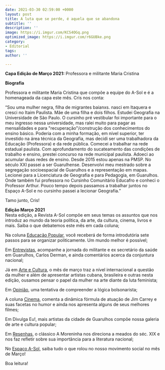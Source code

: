 ```yaml
---
date: 2021-03-30 02:59:00 +0000
layout: post
title: A luta que se perde, é aquela que se abandona
subtitle: ''
description: ''
image: https://i.imgur.com/KCS4OGq.png
optimized_image: https://i.imgur.com/r6GUBke.png
category:
- Editorial
tags: 
author: ''

---
```

**Capa Edição de Março 2021:** Professora e militante Maria Cristina

**Biografia**

Professora e militante Maria Cristina que compõe a equipe do A-Sol e é a homenageada da capa este mês. Cris nos conta:

“Sou uma mulher negra, filha de migrantes baianxs. nasci em Itaquera e cresci no Itaim Paulista. Mãe de uma filha e dois filhos. Estudei Geografia na Universidade de São Paulo. O cursinho pré vestibular foi importante para o meu ingresso nessa universidade, mas ralei muito para pagar as mensalidades e para "recuperação"/construção dos conhecimentos do ensino básico. Poderia com a minha formação, em nível superior, ter investido na área técnica da Geografia, mas decidi ser uma trabalhadora da Educação (Professora) e da rede pública. Comecei a trabalhar na rede estadual paulista. Com aprofundamento do sucateamento das condições de trabalho e ensino, prestei concurso na rede municipal paulista. Adoeci ao acumular duas redes de ensino. Desde 2015 estou apenas na PMSP. No século XXI passei a ser Guarulhense. Desenvolvi meu mestrado sobre a segregação socioespacial de Guarulhos e a representação em mapas. Lecionei para a Licenciatura de Geografia e para Pedagogia, em Guarulhos. Onde também fui professora no Cursinho Comunitário Educafro e conheci o Professor Arthur. Pouco tempo depois passamos a trabalhar juntos no Espaço A-Sol e no cursinho passei a lecionar Geografia.”

Tamo junto, Cris!

**Edição Março 2021**  
Nesta edição, a Revista A-Sol compõe em seus temas os assuntos que nos introduz ao mundo da teoria política, da arte, da cultura, cinema, livros e mais. Saiba o que debatemos este mês em cada coluna;

Na coluna [Educação Popular](), você receberá de forma introdutória sete passos para se organizar politicamente. Um mundo melhor é possível;

Em [Entrevistas](http://cursinhoasol.com.br/revista/o-brasil-ja-poderia-estar-com-a-vacina-propria-desenvolvida-aqui.entrevista-com-carlos-derman-ex-secretario-da-saude-em-guarulhos/), acompanhe a jornada do militante e ex secretário da saúde em Guarulhos, Carlos Derman, e ainda comentários acerca da conjuntura nacional;

Já em [Arte e Cultura](http://cursinhoasol.com.br/revista/ed3-mulheres-e-feminismo/), o mês de março traz a nível internacional a questão da mulher e além de apresentar artistas cubana, brasileira e outras nesta edição, ousamos pensar o papel da mulher na arte diante da luta feminista;

Em [Opinião](http://cursinhoasol.com.br/revista/ed3-epistemologia/), uma tentativa de compreender a lógica bolsonarista;

A coluna [Cinema](http://cursinhoasol.com.br/revista/jim-carrey-e-as-diversas-faces-do-humor/), comenta a dinâmica fórmula de atuação de Jim Carrey e suas facetas no humor e ainda nos apresenta alguns de seus melhores filmes;

Em Divulga Eu!, mais artistas da cidade de Guarulhos compõe nossa galeria de arte e cultura popular;

Em [Resenhas](http://cursinhoasol.com.br/revista/classico-a-moreninha-de-joaquim-manuel-de-macedo/), o clássico A Moreninha nos direciona a meados do séc. XIX e nos faz refletir sobre sua importância para a literatura nacional;

No [Espaço A-Sol](http://cursinhoasol.com.br/revista/espaco-a-sol-marco-2021/), saiba tudo o que rolou no nosso movimento social no mês de Março!

Boa leitura!